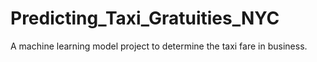 # Predicting_Taxi_Gratuities_NYC
A machine learning model project to determine the taxi fare in business.
